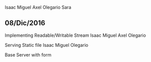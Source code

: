 Isaac
Miguel
Axel
Olegario
Sara

## 08/Dic/2016

Implementing Readable/Writable Stream
Isaac
Miguel
Axel
Olegario

Serving Static file
Isaac
Miguel
Olegario


Base Server with form
